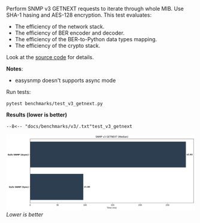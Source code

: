 Perform SNMP v3 GETNEXT requests to iterate through whole MIB.
Use SHA-1 hasing and AES-128 encryption. This test evaluates:

* The efficiency of the network stack.
* The efficiency of BER encoder and decoder.
* The efficiency of the BER-to-Python data types mapping.
* The efficiency of the crypto stack.

Look at the [source code][source] for details.

**Notes**:

* easysnmp doesn't supports async mode

Run tests:

```
pytest benchmarks/test_v3_getnext.py
```

**Results (lower is better)**

```
--8<-- "docs/benchmarks/v3/.txt"test_v3_getnext
```

![Median chart](getnext.png)
*Lower is better*

[source]: https://github.com/gufolabs/gufo_snmp/blob/master/benchmarks/test_v3_getnext.py